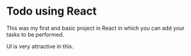   # Todo using React

This was my first and basic project in React in which you can add your tasks to be performed.   

UI is very attractive in this.


 



  




 




 





 



 




 














 



















































































